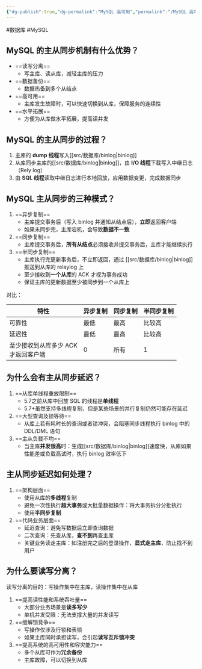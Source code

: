 ```yaml
---
{"dg-publish":true,"dg-permalink":"MySQL 高可用","permalink":"/MySQL 高可用/"}
---
```



#数据库 #MySQL 

## MySQL 的主从同步机制有什么优势？

- ==读写分离==
	- 写主库、读从库，减轻主库的压力
- ==数据备份==
	- 数据热备到多个从结点
- ==高可用==
	- 主库发生故障时，可以快速切换到从库，保障服务的连续性
- ==水平拓展==
	- 方便为从库做水平拓展，提高读并发

## MySQL 的主从同步的过程？

1. 主库的 **dump 线程**写入[[src/数据库/binlog\|binlog]]
2. 从库同步主库的[[src/数据库/binlog\|binlog]]，由 **I/O 线程**下载写入中继日志（Rely log）
3. 由 **SQL 线程**读取中继日志进行本地回放，应用数据变更，完成数据同步

## MySQL 主从同步的三种模式？

1. ==异步复制==
	- 主库提交事务后（写入 binlog 并通知从结点后），**立即**返回客户端
	- 如果未同步完，主库宕机，会导致**数据不一致**
2. ==同步复制==
	- 主库提交事务后，**所有从结点**必须接收并提交事务后，主库才能继续执行
3. ==半同步复制==
	- 主库执行完更新事务后，不立即返回，通过 [[src/数据库/binlog\|binlog]]推送到从库的 relaylog 上
	- 至少接收到**一个从库**的 ACK 才视为事务成功
	- 保证主库的更新数据至少被同步到一个从库上

对比：

| 特性                                    | 异步复制 | 同步复制 | 半同步复制 |
| --------------------------------------- | -------- | -------- | ---------- |
| 可靠性                                  | 最低     | 最高     | 比较高     |
| 延迟性                                  | 最低     | 最高     | 比较高     |
| 至少接收到从库多少 ACK <br>才返回客户端 | 0        | 所有     | 1           |

## 为什么会有主从同步延迟？

1. ==从库单线程重放限制==
	- 5.7之前从库中回放 SQL 的线程是**单线程**
	- 5.7+虽然支持多线程复制，但是某些场景的并行复制仍然可能存在延迟
2. ==大型查询及锁等待==
	- 从库上若有耗时长的查询或者锁冲突，会阻塞同步线程执行 binlog 中的 DDL/DML 语句
3. ==主从负载不均==
	- 当主库**并发很高**时：生成[[src/数据库/binlog\|binlog]]速度快，从库如果性能差或负载高试时，执行 binlog 效率低下

## 主从同步延迟如何处理？

1. ==架构层面==
	- 使用从库的**多线程**复制
	- 避免一次性执行**超大事务**或大批量数据操作：将大事务拆分分批执行
	- 使用**半同步复制**
2. ==代码业务层面==
	- 延迟查询：避免写数据后立即查询数据
	- 二次查询：先查从库，**查不到**再查主库
	- 关键业务读走主库：如注册完之后的登录操作，**显式走主库**，防止找不到用户

## 为什么要读写分离？

读写分离的目的：写操作集中在主库，读操作集中在从库

1. ==提高读性能和系统吞吐量==
	- 大部分业务场景是**读多写少**
	- 单机并发受限：无法支撑大量的并发读写
2. ==缓解锁竞争==
	- 写操作仅涉及行锁和表锁
	- 如果主库同时承担读写，会引起**读写互斥锁冲突**
3. ==提高系统的高可用性和容灾能力==
	- 多个从库可作为**冗余备份**
	- 主库故障，可以切换到从库